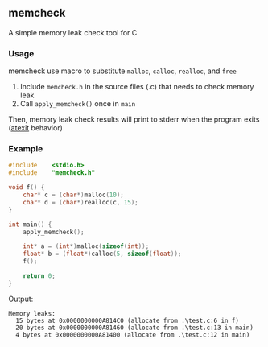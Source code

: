 ## memcheck

A simple memory leak check tool for C

### Usage

memcheck use macro to substitute `malloc`, `calloc`, `realloc`, and `free`

1. Include `memcheck.h` in the source files (.c) that needs to check memory leak
2. Call `apply_memcheck()` once in `main`

Then, memory leak check results will print to stderr when the program exits ([atexit](https://www.cplusplus.com/reference/cstdlib/atexit/) behavior)

### Example

```c
#include	<stdio.h>
#include	"memcheck.h"

void f() {
	char* c = (char*)malloc(10);
	char* d = (char*)realloc(c, 15);
}

int main() {
	apply_memcheck();

	int* a = (int*)malloc(sizeof(int));
	float* b = (float*)calloc(5, sizeof(float));
	f();

	return 0;
}
```

Output:

```plaintext
Memory leaks:
  15 bytes at 0x0000000000A814C0 (allocate from .\test.c:6 in f)
  20 bytes at 0x0000000000A81460 (allocate from .\test.c:13 in main)
  4 bytes at 0x0000000000A81400 (allocate from .\test.c:12 in main)
```